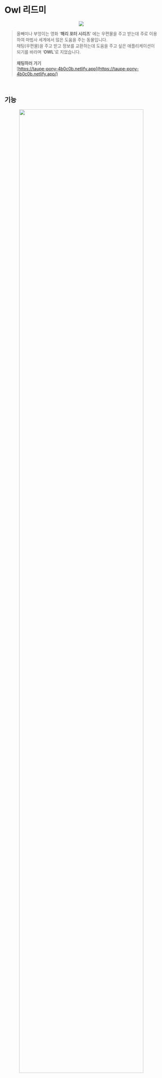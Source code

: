 # Owl 리드미

<p align=center>
<img src='https://user-images.githubusercontent.com/91203029/218038684-6df1900a-1c42-4148-b94d-867bbeda8ce1.png' />
</p>

> 올빼미나 부엉이는 영화 ‘**해리 포터 시리즈**’ 에는 우편물을 주고 받는데 주로 이용하여 마법사 세계에서 많은 도움을 주는 동물입니다.<br/>
> 채팅(우편물)을 주고 받고 정보를 교환하는데 도움을 주고 싶은 애플리케이션이 되기를 바라며 ‘**OWL**’로 지었습니다.<br/><br/>**채팅하러 가기** <br/>[https://taupe-pony-4b0c0b.netlify.app](https://taupe-pony-4b0c0b.netlify.app/)

<br/>

## 기능

<p align=center>
<img width='90%' src='https://user-images.githubusercontent.com/91203029/218038612-682626b5-4d09-45a3-aef7-dc639e4e6e7d.gif' />
</p>
<br />

### **로그인**

- 닉네임 입력 후 채팅 방 선택
- 중복된 닉네임 있을 경우 오류 메세지

  <br />

### **채팅방 생성 & 입장하기**

- 개설된 채팅방 or 채팅방을 개설한 후 입장

  <br />

### **채팅하기**

- 입장, 퇴장 사용자 공지
- 채팅
- 현재 방 정보 ( 방 이름, 인원 수 )

<br/>

## 기술스택

<p align=center >
<img width='90%' src='https://user-images.githubusercontent.com/91203029/218038788-c5635150-a9fd-4eae-b29b-f2fa5424aa18.png' />
</p>

<br />

## 후기

https://bohongu.tistory.com/9
